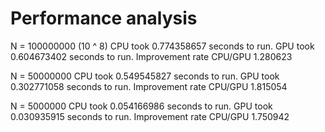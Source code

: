 # Performance analysis

N = 100000000 (10 ^ 8)
CPU took 0.774358657 seconds to run.
GPU took 0.604673402 seconds to run.
Improvement rate CPU/GPU 1.280623


N = 50000000
CPU took 0.549545827 seconds to run.
GPU took 0.302771058 seconds to run.
Improvement rate CPU/GPU 1.815054

N = 5000000
CPU took 0.054166986 seconds to run.
GPU took 0.030935915 seconds to run.
Improvement rate CPU/GPU 1.750942

